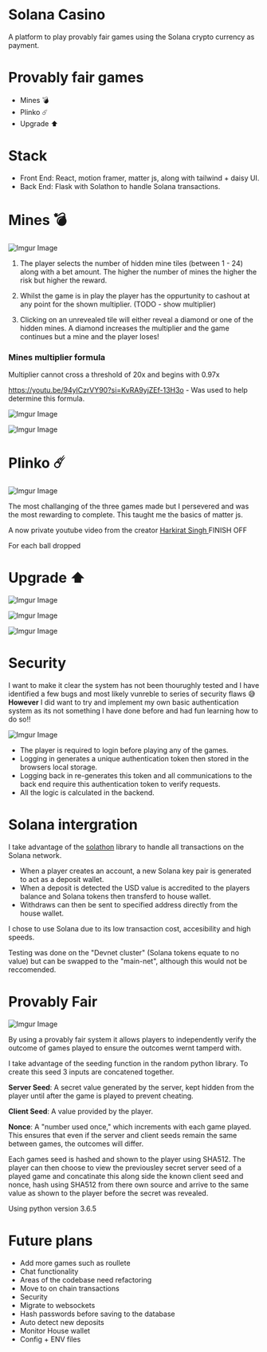
# Solana Casino

A platform to play provably fair games using the Solana crypto currency as payment. 

# Provably fair games
- Mines 💣
- Plinko ☄️
- Upgrade ⬆️


# Stack 

- Front End: React, motion framer, matter js, along with tailwind + daisy UI.
- Back End: Flask with Solathon to handle Solana transactions.

# Mines 💣

![Imgur Image](https://i.imgur.com/ZaEM8OZ.png)

1. The player selects the number of hidden mine tiles (between 1 - 24) along with a bet amount. The higher the number of mines the higher the risk but higher the reward.

2. Whilst the game is in play the player has the oppurtunity to cashout at any point for the shown multiplier. (TODO - show multiplier) 

3. Clicking on an unrevealed tile will either reveal a diamond or one of the hidden mines. A diamond increases the multiplier and the game continues but a mine and the player loses!

### Mines multiplier formula
Multiplier cannot cross a threshold of 20x and begins with 0.97x

https://youtu.be/94ylCzrVY90?si=KvRA9yjZEf-13H3o - Was used to help determine this formula.

![Imgur Image](https://i.imgur.com/KaCt0eO.png)

![Imgur Image](https://i.imgur.com/MqqMPHh.png)


# Plinko ☄️

![Imgur Image](https://i.imgur.com/aq9gKDa.png)

The most challanging of the three games made but I persevered and was the most rewarding to complete. This taught me the basics of matter js.

A now private youtube video from the creator [Harkirat Singh
](https://www.youtube.com/@harkirat1) FINISH OFF

For each ball dropped 

# Upgrade ⬆️

![Imgur Image](https://i.imgur.com/L1zstoV.png)

![Imgur Image](https://i.imgur.com/XN5KV6S.png)

![Imgur Image](https://i.imgur.com/YEQtdUH.png)

# Security

I want to make it clear the system has not been thourughly tested and I have identified a few bugs and most likely vunreble to series of security flaws 😅 **However** I did want to try and implement my own basic authentication system as its not something I have done before and had fun learning how to do so!!

![Imgur Image](https://i.imgur.com/rPwulcC.png) 

- The player is required to login before playing any of the games.
- Logging in generates a unique authentication token then stored in the browsers local storage. 
- Logging back in re-generates this token and all communications to the back end require this authentication token to verify requests.
- All the logic is calculated in the backend.

# Solana intergration

I take advantage of the [solathon](https://solathon.vercel.app/#solathon) library to handle all transactions on the Solana network. 

- When a player creates an account, a new Solana key pair is generated to act as a deposit wallet.
- When a deposit is detected the USD value is accredited to the players balance and Solana tokens then transferd to house wallet.
- Withdraws can then be sent to specified address directly from the house wallet.

I chose to use Solana due to its low transaction cost, accesibility and high speeds.

Testing was done on the "Devnet cluster" (Solana tokens equate to no value) but can be swapped to the "main-net", although this would not be reccomended.

# Provably Fair

![Imgur Image](https://i.imgur.com/A8kda80.png) 

By using a provably fair system it allows players to independently verify the outcome of games played to ensure the outcomes wernt tamperd with. 

I take advantage of the seeding function in the random python library. To create this seed 3 inputs are concatened together. 

**Server Seed**: A secret value generated by the server, kept hidden from the player until after the game is played to prevent cheating. ⁤

**⁤Client Seed**: A value provided by the player.

**Nonce**: A "number used once," which increments with each game played. ⁤⁤This ensures that even if the server and client seeds remain the same between games, the outcomes will differ. 

Each games seed is hashed and shown to the player using SHA512. The player can then choose to view the previousley secret server seed of a played game and concatinate this along side the known client seed and nonce, hash using SHA512 from there own source and arrive to the same value as shown to the player before the secret was revealed. 

Using python version 3.6.5 


# Future plans

- Add more games such as roullete
- Chat functionality
- Areas of the codebase need refactoring
- Move to on chain transactions
- Security
- Migrate to websockets
- Hash passwords before saving to the database
- Auto detect new deposits
- Monitor House wallet
- Config + ENV files







